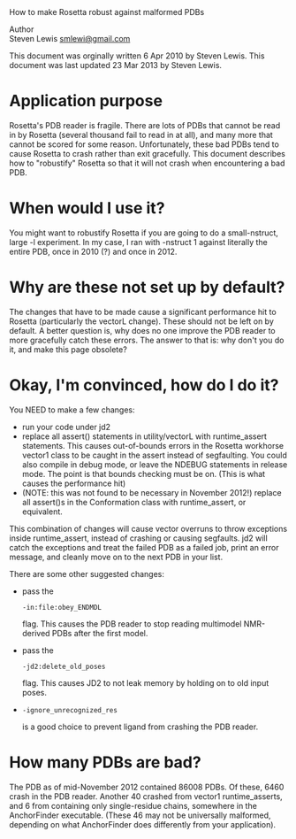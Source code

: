 <!-- --- title: Robust -->How to make Rosetta robust against malformed PDBs

 Author   
Steven Lewis [smlewi@gmail.com](#)

This document was orginally written 6 Apr 2010 by Steven Lewis. This document was last updated 23 Mar 2013 by Steven Lewis.

Application purpose
===========================================

Rosetta's PDB reader is fragile. There are lots of PDBs that cannot be read in by Rosetta (several thousand fail to read in at all), and many more that cannot be scored for some reason. Unfortunately, these bad PDBs tend to cause Rosetta to crash rather than exit gracefully. This document describes how to "robustify" Rosetta so that it will not crash when encountering a bad PDB.

When would I use it?
====================

You might want to robustify Rosetta if you are going to do a small-nstruct, large -l experiment. In my case, I ran with -nstruct 1 against literally the entire PDB, once in 2010 (?) and once in 2012.

Why are these not set up by default?
====================================

The changes that have to be made cause a significant performance hit to Rosetta (particularly the vectorL change). These should not be left on by default. A better question is, why does no one improve the PDB reader to more gracefully catch these errors. The answer to that is: why don't you do it, and make this page obsolete?

Okay, I'm convinced, how do I do it?
====================================

You NEED to make a few changes:

-   run your code under jd2
-   replace all assert() statements in utility/vectorL with runtime\_assert statements. This causes out-of-bounds errors in the Rosetta workhorse vector1 class to be caught in the assert instead of segfaulting. You could also compile in debug mode, or leave the NDEBUG statements in release mode. The point is that bounds checking must be on. (This is what causes the performance hit)
-   (NOTE: this was not found to be necessary in November 2012!) replace all assert()s in the Conformation class with runtime\_assert, or equivalent.

This combination of changes will cause vector overruns to throw exceptions inside runtime\_assert, instead of crashing or causing segfaults. jd2 will catch the exceptions and treat the failed PDB as a failed job, print an error message, and cleanly move on to the next PDB in your list.

There are some other suggested changes:

-   pass the

    ~~~~ {.fragment}
    -in:file:obey_ENDMDL 
    ~~~~

    flag. This causes the PDB reader to stop reading multimodel NMR-derived PDBs after the first model.

-   pass the

    ~~~~ {.fragment}
    -jd2:delete_old_poses 
    ~~~~

    flag. This causes JD2 to not leak memory by holding on to old input poses.

-   ~~~~ {.fragment}
    -ignore_unrecognized_res 
    ~~~~

    is a good choice to prevent ligand from crashing the PDB reader.

How many PDBs are bad?
======================

The PDB as of mid-November 2012 contained 86008 PDBs. Of these, 6460 crash in the PDB reader. Another 40 crashed from vector1 runtime\_asserts, and 6 from containing only single-residue chains, somewhere in the AnchorFinder executable. (These 46 may not be universally malformed, depending on what AnchorFinder does differently from your application).
